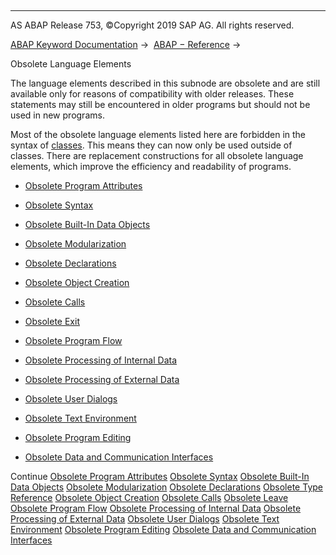   

* * *

AS ABAP Release 753, ©Copyright 2019 SAP AG. All rights reserved.

[ABAP Keyword Documentation](javascript:call_link\('abenabap.htm'\)) →  [ABAP − Reference](javascript:call_link\('abenabap_reference.htm'\)) → 

Obsolete Language Elements

The language elements described in this subnode are obsolete and are still available only for reasons of compatibility with older releases. These statements may still be encountered in older programs but should not be used in new programs.

Most of the obsolete language elements listed here are forbidden in the syntax of [classes](javascript:call_link\('abenclass_glosry.htm'\) "Glossary Entry"). This means they can now only be used outside of classes. There are replacement constructions for all obsolete language elements, which improve the efficiency and readability of programs.

-   [Obsolete Program Attributes](javascript:call_link\('abenprogram_attributes_obsolete.htm'\))

-   [Obsolete Syntax](javascript:call_link\('abensyntax_obsolete.htm'\))

-   [Obsolete Built-In Data Objects](javascript:call_link\('abenbuilt_in_obsolete.htm'\))

-   [Obsolete Modularization](javascript:call_link\('abenobsolete_modularization.htm'\))

-   [Obsolete Declarations](javascript:call_link\('abenobsolete_declarations.htm'\))

-   [Obsolete Object Creation](javascript:call_link\('abenassign_obsolete.htm'\))

-   [Obsolete Calls](javascript:call_link\('abenprogram_call_obsolete.htm'\))

-   [Obsolete Exit](javascript:call_link\('abenobsolete_leave.htm'\))

-   [Obsolete Program Flow](javascript:call_link\('abenobsolete_program_flow.htm'\))

-   [Obsolete Processing of Internal Data](javascript:call_link\('abendata_internal_obsolete.htm'\))

-   [Obsolete Processing of External Data](javascript:call_link\('abendata_storage_obsolete.htm'\))

-   [Obsolete User Dialogs](javascript:call_link\('abengui_obsolete.htm'\))

-   [Obsolete Text Environment](javascript:call_link\('abentext_environment_obsolete.htm'\))

-   [Obsolete Program Editing](javascript:call_link\('abenprogram_editing_obsolete.htm'\))

-   [Obsolete Data and Communication Interfaces](javascript:call_link\('abenextern_obsolete.htm'\))

Continue
[Obsolete Program Attributes](javascript:call_link\('abenprogram_attributes_obsolete.htm'\))
[Obsolete Syntax](javascript:call_link\('abensyntax_obsolete.htm'\))
[Obsolete Built-In Data Objects](javascript:call_link\('abenbuilt_in_obsolete.htm'\))
[Obsolete Modularization](javascript:call_link\('abenobsolete_modularization.htm'\))
[Obsolete Declarations](javascript:call_link\('abenobsolete_declarations.htm'\))
[Obsolete Type Reference](javascript:call_link\('abenobsolete_typing.htm'\))
[Obsolete Object Creation](javascript:call_link\('abenassign_obsolete.htm'\))
[Obsolete Calls](javascript:call_link\('abenprogram_call_obsolete.htm'\))
[Obsolete Leave](javascript:call_link\('abenobsolete_leave.htm'\))
[Obsolete Program Flow](javascript:call_link\('abenobsolete_program_flow.htm'\))
[Obsolete Processing of Internal Data](javascript:call_link\('abendata_internal_obsolete.htm'\))
[Obsolete Processing of External Data](javascript:call_link\('abendata_storage_obsolete.htm'\))
[Obsolete User Dialogs](javascript:call_link\('abengui_obsolete.htm'\))
[Obsolete Text Environment](javascript:call_link\('abentext_environment_obsolete.htm'\))
[Obsolete Program Editing](javascript:call_link\('abenprogram_editing_obsolete.htm'\))
[Obsolete Data and Communication Interfaces](javascript:call_link\('abenextern_obsolete.htm'\))